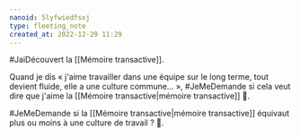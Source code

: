 ```yaml
---
nanoid: 5lyfwiedfsxj
type: fleeting_note
created_at: 2022-12-29 11:29
---
```

#JaiDécouvert la [[Mémoire transactive]].

Quand je dis « j'aime travailler dans une équipe sur le long terme, tout devient fluide, elle a une culture commune… », #JeMeDemande si cela veut dire que j'aime la [[Mémoire transactive|mémoire transactive]] 🤔.

#JeMeDemande si la [[Mémoire transactive|mémoire transactive]] équivaut plus ou moins à une culture de travail ? 🤔.
